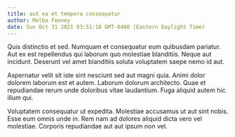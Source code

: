 ```yaml
---
title: aut ea et tempora consequatur
author: Melba Feeney
date: Sun Oct 31 2021 03:51:18 GMT-0400 (Eastern Daylight Time)
---
```

Quis distinctio et sed. Numquam et consequatur eum quibusdam pariatur. Aut ex est repellendus qui laborum quo molestiae blanditiis. Neque aut incidunt. Deserunt vel amet blanditiis soluta voluptatem saepe nemo id aut.

 Aspernatur velit sit iste sint nesciunt sed aut magni quia. Animi dolor dolorem laborum est et autem. Laborum dolorum architecto. Quae et repudiandae rerum unde doloribus vitae laudantium. Fuga aliquid autem hic illum qui.

 Voluptatem consequatur ut expedita. Molestiae accusamus ut aut sint nobis. Esse eum omnis unde in. Rem nam ad dolores aliquid dicta vero vel molestiae. Corporis repudiandae aut aut ipsum non vel.